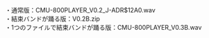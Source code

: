 ・通常版：CMU-800PLAYER_V0.2_J-ADR$12A0.wav<BR>
・結束バンドが踊る版：V0.2B.zip<BR>
・1つのファイルで結束バンドが踊る版：CMU-800PLAYER_V0.3B.wav
